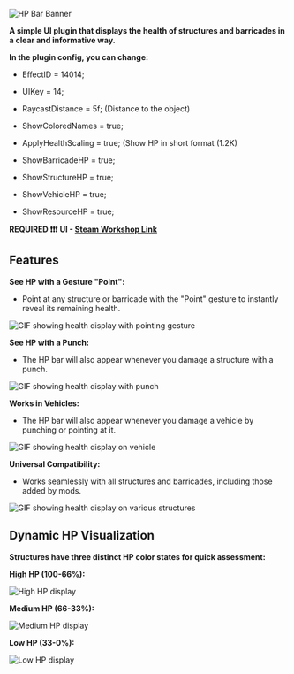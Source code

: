 ![HP Bar Banner](https://github.com/user-attachments/assets/6aeb8621-5c9f-46d5-bcc3-e9fda15a034b)

**A simple UI plugin that displays the health of structures and barricades in a clear and informative way.**

**In the plugin config, you can change:**
- EffectID = 14014;
- UIKey = 14;
- RaycastDistance = 5f; (Distance to the object)
  
- ShowColoredNames = true;
- ApplyHealthScaling = true; (Show HP in short format (1.2K)

- ShowBarricadeHP = true;
- ShowStructureHP = true;
- ShowVehicleHP = true;
- ShowResourceHP = true;

**REQUIRED ❗❗❗**
**UI - [Steam Workshop Link](https://steamcommunity.com/sharedfiles/filedetails/?id=3239310495)**

## Features

**See HP with a Gesture "Point":**

- Point at any structure or barricade with the "Point" gesture to instantly reveal its remaining health.

![GIF showing health display with pointing gesture](https://github.com/Syetag/oldwarHP/assets/109528894/a514461e-27e2-4465-8e64-5dfd1ae17ed3)

**See HP with a Punch:**

- The HP bar will also appear whenever you damage a structure with a punch.

![GIF showing health display with punch](https://github.com/Syetag/oldwarHP/assets/109528894/63b0da47-1cec-4aee-9eb2-28e8c9cf7115)

**Works in Vehicles:**

- The HP bar will also appear whenever you damage a vehicle by punching or pointing at it.

![GIF showing health display on vehicle](https://github.com/Syetag/oldwarHP/assets/109528894/e4ec4c49-5187-4686-860d-e91e09f7c125)

**Universal Compatibility:**

- Works seamlessly with all structures and barricades, including those added by mods.

![GIF showing health display on various structures](https://github.com/Syetag/oldwarHP/assets/109528894/2c515363-966d-4ea2-8b03-53e9903b6076)

## Dynamic HP Visualization

**Structures have three distinct HP color states for quick assessment:**

**High HP (100-66%):**

![High HP display](https://github.com/Syetag/oldwarHP/assets/109528894/aa6cbe68-6548-41af-b883-5e8c0cfa76ea)

**Medium HP (66-33%):**

![Medium HP display](https://github.com/Syetag/oldwarHP/assets/109528894/5dc1c2ef-0d43-40c5-95c8-f9490dc8b7ba)

**Low HP (33-0%):**

![Low HP display](https://github.com/Syetag/oldwarHP/assets/109528894/acf1dbba-bfe2-4415-9787-8be724135994)

